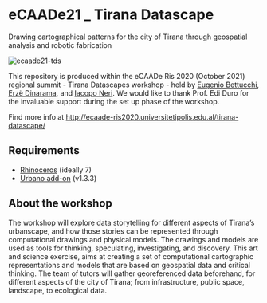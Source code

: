 # eCAADe21 _ Tirana Datascape
Drawing cartographical patterns for the city of Tirana through geospatial analysis and robotic fabrication

![ecaade21-tds](https://user-images.githubusercontent.com/50297074/136700390-4406cc67-b229-40f9-b677-ab3a31703736.jpg)

This repository is produced within the eCAADe Ris 2020 (October 2021) regional summit - Tirana Datascapes workshop - held by [Eugenio Bettucchi](https://www.linkedin.com/in/eugenio-bettucchi-b59683b5), [Erzë Dinarama](https://www.linkedin.com/in/erz%C3%AB-dinarama-20532558/), and [Iacopo Neri](https://www.linkedin.com/in/iacopo-neri-25a375132/).
We would like to thank Prof. Edi Duro for the invaluable support during the set up phase of the workshop.

Find more info at http://ecaade-ris2020.universitetipolis.edu.al/tirana-datascape/

## Requirements
- [Rhinoceros](https://www.rhino3d.com/download/) (ideally 7)
- [Urbano add-on](https://www.food4rhino.com/app/urbano) (v1.3.3)

## About the workshop
The workshop will explore data storytelling for different aspects of Tirana’s urbanscape, and how those stories can be represented through computational drawings and physical models. The drawings and models are used as tools for thinking, speculating, investigating, and discovery. This art and science exercise, aims at creating a set of computational cartographic representations and models that are based on geospatial data and critical thinking.
The team of tutors will gather georeferenced data beforehand, for different aspects of the city of Tirana; from infrastructure, public space, landscape, to ecological data.
